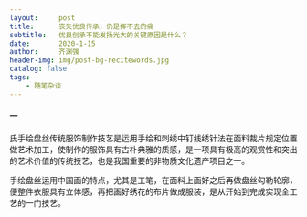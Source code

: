 ```yaml
---
layout:     post
title:      丧失优良传承，仍是挥不去的痛
subtitle:   优良创承不能发扬光大的关键原因是什么？
date:       2020-1-15
author:     齐渊强
header-img: img/post-bg-recitewords.jpg
catalog: false
tags:
    - 随笔杂谈
---
```


#### 一

氏手绘盘丝传统服饰制作技艺是运用手绘和刺绣中钉线绣针法在面料裁片规定位置做艺术加工，使制作的服饰具有古朴典雅的质感，是一项具有极高的观赏性和突出的艺术价值的传统技艺，也是我国重要的非物质文化遗产项目之一。
                                             
手绘盘丝运用中国画的特点，尤其是工笔，在面料上画好之后再做盘丝勾勒轮廓，便整件衣服具有立体感，再把画好绣花的布片做成服装，是从开始到完成实现全工艺的一门技艺。 